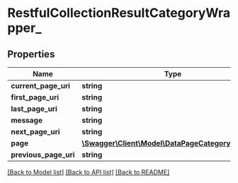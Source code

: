 # RestfulCollectionResultCategoryWrapper_

## Properties
Name | Type | Description | Notes
------------ | ------------- | ------------- | -------------
**current_page_uri** | **string** |  | [optional] 
**first_page_uri** | **string** |  | [optional] 
**last_page_uri** | **string** |  | [optional] 
**message** | **string** |  | [optional] 
**next_page_uri** | **string** |  | [optional] 
**page** | [**\Swagger\Client\Model\DataPageCategoryWrapper_**](DataPageCategoryWrapper_.md) |  | [optional] 
**previous_page_uri** | **string** |  | [optional] 

[[Back to Model list]](../README.md#documentation-for-models) [[Back to API list]](../README.md#documentation-for-api-endpoints) [[Back to README]](../README.md)


